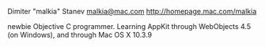 Dimiter "malkia" Stanev
malkia@mac.com
http://homepage.mac.com/malkia

newbie Objective C programmer.
Learning AppKit through WebObjects 4.5 (on Windows), and through Mac OS X 10.3.9
